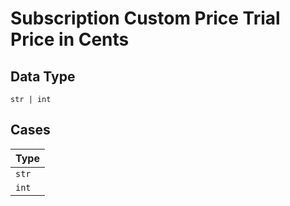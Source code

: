 
# Subscription Custom Price Trial Price in Cents

## Data Type

`str | int`

## Cases

| Type |
|  --- |
| `str` |
| `int` |

